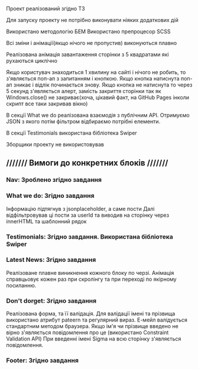 Проект реалізований згідно ТЗ

Для запуску проекту не потрібно виконувати ніяких додаткових дій

Використано методологію БЕМ
Використано препроцесор SCSS

Всі зміни і анімації(якщо нічого не пропустив) виконуються плавно

Реалізована анімація завантаження сторінки з 5 квадратами які рухаються циклічно

Якщо користувач знаходиться 1 хвилину на сайті і нічого не робить, то з'являється поп-ап з запитанням і кнопкою. Якщо кнопка натиснута поп-ап зникає і відлік починається знову.
Якщо кнопка не натиснута то через 5 секунд з'являється алерт, замість закриття сторінки так як Windows.close() не закриває(хоча, цікавий факт, на GitHub Pages інколи скрипт все таки закривав вікно)

В секції What we do реалізована взаємодія з публічним API. Отримуємо JSON з якого потім фільтром відбираємо потрібні елементи.

В секції Testimonials використана бібліотека Swiper

Зборщики проекту не використовував

## /////// Вимоги до конкретних блоків ///////

### Nav: Зроблено згідно завдання

### What we do: Згідно завдання
Інформацію підтягнув з jsonplaceholder, а саме пости
Далі відфільтровував ці пости за userId та виводив на сторінку через innerHTML та шаблонний рядок

 ### Testimonials: Згідно завдання. Використана бібліотека Swiper

### Latest News: Згідно завдання
Реалізоване плавне виникнення кожного блоку по черзі.
Анімація справцьовує кожен раз при скролінгу та при переході по якірному посиланню.

### Don't dorget: Згідно завдання
Реалізована форма, та її валідація.
Для валідації імені та прізвища використано атрибут patеern та регулярний вираз.
Е-мейл валідується стандартним методом браузера.
Якщо ім'я чи прізвище введено не вірно з'являється повідомлення про це (використано Constraint Validation API)
При введенні імені Sigma на всю сторінку з'являється повідомлення.

### Footer: Згідно завдання
